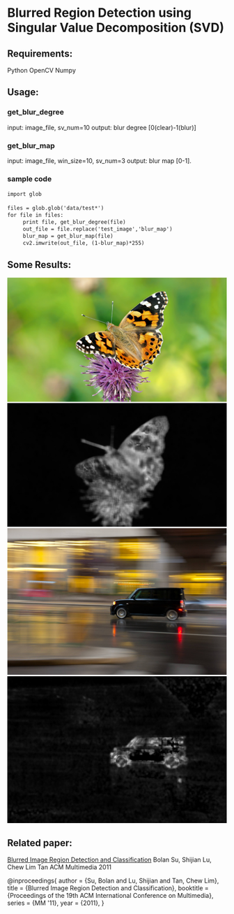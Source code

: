 # Blurred Region Detection using Singular Value Decomposition (SVD)

## Requirements:
Python
OpenCV
Numpy

## Usage:

### get_blur_degree
input: image_file, sv_num=10
output: blur degree [0(clear)-1(blur)]

### get_blur_map
input: image_file, win_size=10, sv_num=3
output: blur map [0-1].

### sample code

````
import glob

files = glob.glob('data/test*')
for file in files:
     print file, get_blur_degree(file)
     out_file = file.replace('test_image','blur_map')
     blur_map = get_blur_map(file)
     cv2.imwrite(out_file, (1-blur_map)*255)
````

## Some Results:

![Test Image](data/test_image1.jpg "test_image")
![Blur Map](data/blur_map1.jpg "blur_map")
![Test Image](data/test_image4.jpg "test_image")
![Blur Map](data/blur_map4.jpg "blur_map")


## Related paper:
[Blurred Image Region Detection and Classification](http://fled.github.io/paper/blur.pdf)
Bolan Su, Shijian Lu, Chew Lim Tan
ACM Multimedia 2011

@inproceedings{
 author = {Su, Bolan and Lu, Shijian and Tan, Chew Lim},
 title = {Blurred Image Region Detection and Classification},
 booktitle = {Proceedings of the 19th ACM International Conference on Multimedia},
 series = {MM '11},
 year = {2011},
} 
